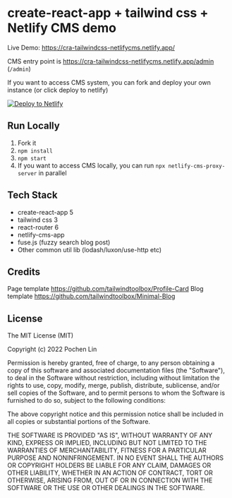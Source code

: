# create-react-app + tailwind css + Netlify CMS demo

Live Demo: https://cra-tailwindcss-netlifycms.netlify.app/

CMS entry point is https://cra-tailwindcss-netlifycms.netlify.app/admin (`/admin`)

If you want to access CMS system, you can fork and deploy your own instance (or click deploy to netlify)

[![Deploy to Netlify](https://www.netlify.com/img/deploy/button.svg)](https://app.netlify.com/start/deploy?repository=https://github.com/nightspirit/cra-tailwindcss-netlifycms)

## Run Locally
1. Fork it
2. `npm install`
3. `npm start`
4. If you want to access CMS locally, you can run `npx netlify-cms-proxy-server`  in parallel 

## Tech Stack
- create-react-app 5
- tailwind css 3
- react-router 6
- netlify-cms-app
- fuse.js (fuzzy search blog post)
- Other common util lib (lodash/luxon/use-http etc)

## Credits
Page template
https://github.com/tailwindtoolbox/Profile-Card
Blog template
https://github.com/tailwindtoolbox/Minimal-Blog

## License
The MIT License (MIT)

Copyright (c) 2022 Pochen Lin

Permission is hereby granted, free of charge, to any person obtaining a copy of this software and associated documentation files (the "Software"), to deal in the Software without restriction, including without limitation the rights to use, copy, modify, merge, publish, distribute, sublicense, and/or sell copies of the Software, and to permit persons to whom the Software is furnished to do so, subject to the following conditions:

The above copyright notice and this permission notice shall be included in all copies or substantial portions of the Software.

THE SOFTWARE IS PROVIDED "AS IS", WITHOUT WARRANTY OF ANY KIND, EXPRESS OR IMPLIED, INCLUDING BUT NOT LIMITED TO THE WARRANTIES OF MERCHANTABILITY, FITNESS FOR A PARTICULAR PURPOSE AND NONINFRINGEMENT. IN NO EVENT SHALL THE AUTHORS OR COPYRIGHT HOLDERS BE LIABLE FOR ANY CLAIM, DAMAGES OR OTHER LIABILITY, WHETHER IN AN ACTION OF CONTRACT, TORT OR OTHERWISE, ARISING FROM, OUT OF OR IN CONNECTION WITH THE SOFTWARE OR THE USE OR OTHER DEALINGS IN THE SOFTWARE.

